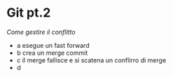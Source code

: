 # Git pt.2
*Come gestire il conflitto*
- a esegue un fast forward
- b crea un merge commit
- c il merge fallisce e si scatena un conflirro di merge
- d 
